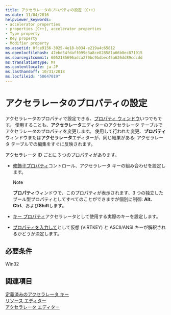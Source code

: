```yaml
---
title: アクセラレータのプロパティの設定 (C++)
ms.date: 11/04/2016
helpviewer_keywords:
- accelerator properties
- properties [C++], accelerator properties
- Type property
- Key property
- Modifier property
ms.assetid: 0fce9156-3025-4e18-b034-e219a4c65812
ms.openlocfilehash: 47ebd54fdaff099e3a8ce828581a66b0ec871915
ms.sourcegitcommit: 6052185696adca270bc9bdbec45a626dd89cdcdd
ms.translationtype: MT
ms.contentlocale: ja-JP
ms.lasthandoff: 10/31/2018
ms.locfileid: "50647019"
---
```

# <a name="setting-accelerator-properties"></a>アクセラレータのプロパティの設定

アクセラレータのプロパティで設定できる、[プロパティ ウィンドウ](/visualstudio/ide/reference/properties-window)いつでもです。 使用することも、**アクセラレータ**エディターのアクセラレータ テーブルでアクセラレータのプロパティを変更します。 使用して行われた変更、**プロパティ**ウィンドウまたは**アクセラレータ**エディターが、同じ結果がある: アクセラレータ テーブルでの編集をすぐに反映されます。

アクセラレータ ID ごとに 3 つのプロパティがあります。

- [修飾子プロパティ](../windows/accelerator-modifier-property.md)コントロール、アクセラレータ キーの組み合わせを設定します。

   > [!NOTE]
   > **プロパティ**ウィンドウで、このプロパティが表示されます、3 つの独立したブール型プロパティとしてすべてのことができますが個別に制御: **Alt**、 **Ctrl**、および**Shift**します。

- [キー プロパティ](../windows/accelerator-key-property.md)アクセラレータとして使用する実際のキーを設定します。

- [プロパティを入力して](../windows/accelerator-type-property.md)として仮想 (VIRTKEY) と ASCII/ANSI キーが解釈されるかどうか決定します。

## <a name="requirements"></a>必要条件

Win32

## <a name="see-also"></a>関連項目

[定義済みのアクセラレータ キー](../windows/predefined-accelerator-keys.md)<br/>
[リソース エディター](../windows/resource-editors.md)<br/>
[アクセラレータ エディター](../windows/accelerator-editor.md)